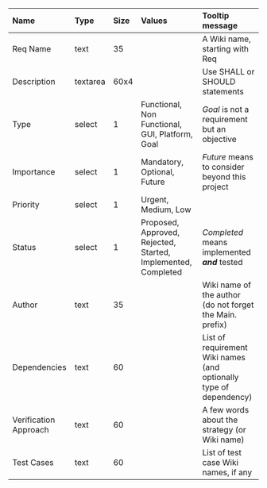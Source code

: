 | Name                  | Type     | Size | Values                                                        | Tooltip message                                                    |
| :-------------------- | :------- | :--- | :------------------------------------------------------------ | :----------------------------------------------------------------- |
| Req Name              | text     | 35   |                                                               | A Wiki name, starting with Req                                     |
| Description           | textarea | 60x4 |                                                               | Use SHALL or SHOULD statements                                     |
| Type                  | select   | 1    | Functional, Non Functional, GUI, Platform, Goal               | *Goal* is not a requirement but an objective                       |
| Importance            | select   | 1    | Mandatory, Optional, Future                                   | *Future* means to consider beyond this project                     |
| Priority              | select   | 1    | Urgent, Medium, Low                                           |                                                                    |
| Status                | select   | 1    | Proposed, Approved, Rejected, Started, Implemented, Completed | *Completed* means implemented ***and*** tested                     |
| Author                | text     | 35   |                                                               | Wiki name of the author (do not forget the Main. prefix)           |
| Dependencies          | text     | 60   |                                                               | List of requirement Wiki names (and optionally type of dependency) |
| Verification Approach | text     | 60   |                                                               | A few words about the strategy (or Wiki name)                      |
| Test Cases            | text     | 60   |                                                               | List of test case Wiki names, if any                               |

